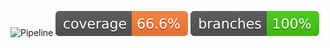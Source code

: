 ![Pipeline](https://github.com/hich-ham-dev/api/actions/workflows/ci.yml/badge.svg)
![Coverage](.github/badges/jacoco.svg)
![Coverage](.github/badges/branches.svg)


